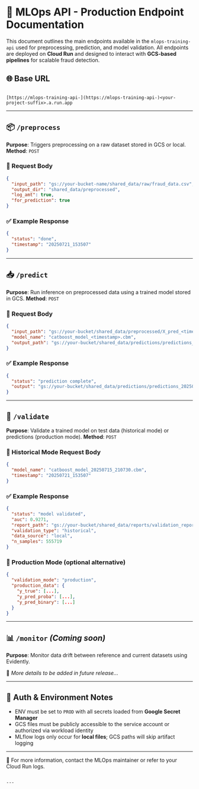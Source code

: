 # 🚀 MLOps API - Production Endpoint Documentation

This document outlines the main endpoints available in the `mlops-training-api` used for preprocessing, prediction, and model validation. All endpoints are deployed on **Cloud Run** and designed to interact with **GCS-based pipelines** for scalable fraud detection.

## 🌐 Base URL

```

[https://mlops-training-api-](https://mlops-training-api-)<your-project-suffix>.a.run.app

````

---

## 📦 `/preprocess`  
**Purpose**: Triggers preprocessing on a raw dataset stored in GCS or local.  
**Method**: `POST`

### 🔧 Request Body
```json
{
  "input_path": "gs://your-bucket-name/shared_data/raw/fraud_data.csv",
  "output_dir": "shared_data/preprocessed",
  "log_amt": true,
  "for_prediction": true
}
````

### ✅ Example Response

```json
{
  "status": "done",
  "timestamp": "20250721_153507"
}
```

---

## 📥 `/predict`

**Purpose**: Run inference on preprocessed data using a trained model stored in GCS.
**Method**: `POST`

### 🔧 Request Body

```json
{
  "input_path": "gs://your-bucket/shared_data/preprocessed/X_pred_<timestamp>.csv",
  "model_name": "catboost_model_<timestamp>.cbm",
  "output_path": "gs://your-bucket/shared_data/predictions/predictions_<timestamp>.csv"
}
```

### ✅ Example Response

```json
{
  "status": "prediction complete",
  "output": "gs://your-bucket/shared_data/predictions/predictions_20250721.csv"
}
```

---

## 🧪 `/validate`

**Purpose**: Validate a trained model on test data (historical mode) or predictions (production mode).
**Method**: `POST`

### 🔧 Historical Mode Request Body

```json
{
  "model_name": "catboost_model_20250715_210730.cbm",
  "timestamp": "20250721_153507"
}
```

### ✅ Example Response

```json
{
  "status": "model validated",
  "auc": 0.9271,
  "report_path": "gs://your-bucket/shared_data/reports/validation_report.json",
  "validation_type": "historical",
  "data_source": "local",
  "n_samples": 555719
}
```

### 🔧 Production Mode (optional alternative)

```json
{
  "validation_mode": "production",
  "production_data": {
    "y_true": [...],
    "y_pred_proba": [...],
    "y_pred_binary": [...]
  }
}
```

---

## 📊 `/monitor` *(Coming soon)*

**Purpose**: Monitor data drift between reference and current datasets using Evidently.

📍 *More details to be added in future release...*

---

## 🔐 Auth & Environment Notes

* ENV must be set to `PROD` with all secrets loaded from **Google Secret Manager**
* GCS files must be publicly accessible to the service account or authorized via workload identity
* MLflow logs only occur for **local files**; GCS paths will skip artifact logging

---

💬 For more information, contact the MLOps maintainer or refer to your Cloud Run logs.

```

---
